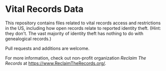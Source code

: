 # Vital Records Data

This repository contains files related to vital records access and restrictions in the US, including how open records relate to reported identity theft. (Hint: they don't. The vast majority of identity theft has nothing to do with genealogical records.)

Pull requests and additions are welcome.

For more information, check out non-profit organization _Reclaim The Records_ at https://www.ReclaimTheRecords.org/.

